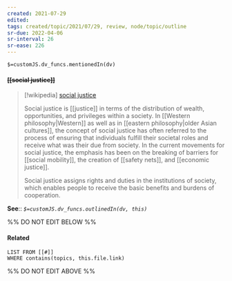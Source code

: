 ```yaml
---
created: 2021-07-29
edited: 
tags: created/topic/2021/07/29, review, node/topic/outline
sr-due: 2022-04-06
sr-interval: 26
sr-ease: 226
---
```

`$=customJS.dv_funcs.mentionedIn(dv)`

#### <s class="topic-title">[[social justice]]</s>

> [!wikipedia] [social justice](https://en.wikipedia.org/wiki/Social%20justice)
> 
> Social justice is [[justice]] in terms of the distribution of wealth, opportunities, and privileges within a society. In [[Western philosophy|Western]] as well as in [[eastern philosophy|older Asian cultures]], the concept of social justice has often referred to the process of ensuring that individuals fulfill their societal roles and receive what was their due from society. In the current movements for social justice, the emphasis has been on the breaking of barriers for [[social mobility]], the creation of [[safety nets]], and [[economic justice]]. 
> 
> Social justice assigns rights and duties in the institutions of society, which enables people to receive the basic benefits and burdens of cooperation. 


**See**:: 
*`$=customJS.dv_funcs.outlinedIn(dv, this)`*

%% DO NOT EDIT BELOW %%
#### Related 
```dataview
LIST FROM [[#]]
WHERE contains(topics, this.file.link)
```
%% DO NOT EDIT ABOVE %%
